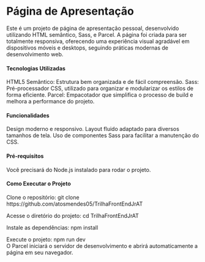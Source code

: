 <h1>Página de Apresentação</h1>
Este é um projeto de página de apresentação pessoal, desenvolvido utilizando HTML semântico, Sass, e Parcel. A página foi criada para ser totalmente responsiva, oferecendo uma experiência visual agradável em dispositivos móveis e desktops, seguindo práticas modernas de desenvolvimento web.

<h4>Tecnologias Utilizadas</h4>
HTML5 Semântico: Estrutura bem organizada e de fácil compreensão.
Sass: Pré-processador CSS, utilizado para organizar e modularizar os estilos de forma eficiente.
Parcel: Empacotador que simplifica o processo de build e melhora a performance do projeto.<br>
<h4>Funcionalidades</h4>
Design moderno e responsivo.
Layout fluido adaptado para diversos tamanhos de tela.
Uso de componentes Sass para facilitar a manutenção do CSS.
<h4>Pré-requisitos</h4>
Você precisará do Node.js instalado para rodar o projeto.

<h4>Como Executar o Projeto</h4>
Clone o repositório:
git clone https://github.com/atosmendes05/TrilhaFrontEndJrAT

Acesse o diretório do projeto:
cd TrilhaFrontEndJrAT

Instale as dependências:
npm install <br>

Execute o projeto:
npm run dev <br>
O Parcel iniciará o servidor de desenvolvimento e abrirá automaticamente a página em seu navegador.
